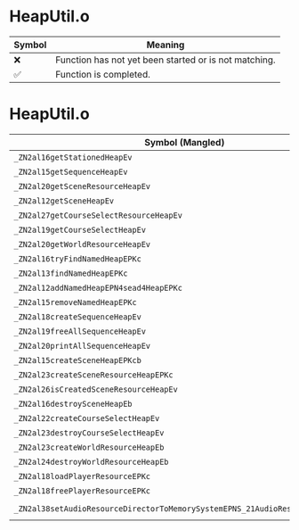 # HeapUtil.o
| Symbol | Meaning 
| ------------- | ------------- 
| :x: | Function has not yet been started or is not matching. 
| :white_check_mark: | Function is completed. 


# HeapUtil.o
| Symbol (Mangled) | Symbol (Demangled) | Decompiled? |
| ------------- |  ------------- | ------------- |
| `_ZN2al16getStationedHeapEv` | `al::getStationedHeap(void)` | :x: |
| `_ZN2al15getSequenceHeapEv` | `al::getSequenceHeap(void)` | :x: |
| `_ZN2al20getSceneResourceHeapEv` | `al::getSceneResourceHeap(void)` | :x: |
| `_ZN2al12getSceneHeapEv` | `al::getSceneHeap(void)` | :x: |
| `_ZN2al27getCourseSelectResourceHeapEv` | `al::getCourseSelectResourceHeap(void)` | :x: |
| `_ZN2al19getCourseSelectHeapEv` | `al::getCourseSelectHeap(void)` | :x: |
| `_ZN2al20getWorldResourceHeapEv` | `al::getWorldResourceHeap(void)` | :x: |
| `_ZN2al16tryFindNamedHeapEPKc` | `al::tryFindNamedHeap(char const*)` | :x: |
| `_ZN2al13findNamedHeapEPKc` | `al::findNamedHeap(char const*)` | :x: |
| `_ZN2al12addNamedHeapEPN4sead4HeapEPKc` | `al::addNamedHeap(sead::Heap *,char const*)` | :x: |
| `_ZN2al15removeNamedHeapEPKc` | `al::removeNamedHeap(char const*)` | :x: |
| `_ZN2al18createSequenceHeapEv` | `al::createSequenceHeap(void)` | :x: |
| `_ZN2al19freeAllSequenceHeapEv` | `al::freeAllSequenceHeap(void)` | :x: |
| `_ZN2al20printAllSequenceHeapEv` | `al::printAllSequenceHeap(void)` | :x: |
| `_ZN2al15createSceneHeapEPKcb` | `al::createSceneHeap(char const*,bool)` | :x: |
| `_ZN2al23createSceneResourceHeapEPKc` | `al::createSceneResourceHeap(char const*)` | :x: |
| `_ZN2al26isCreatedSceneResourceHeapEv` | `al::isCreatedSceneResourceHeap(void)` | :x: |
| `_ZN2al16destroySceneHeapEb` | `al::destroySceneHeap(bool)` | :x: |
| `_ZN2al22createCourseSelectHeapEv` | `al::createCourseSelectHeap(void)` | :x: |
| `_ZN2al23destroyCourseSelectHeapEv` | `al::destroyCourseSelectHeap(void)` | :x: |
| `_ZN2al23createWorldResourceHeapEb` | `al::createWorldResourceHeap(bool)` | :x: |
| `_ZN2al24destroyWorldResourceHeapEb` | `al::destroyWorldResourceHeap(bool)` | :x: |
| `_ZN2al18loadPlayerResourceEPKc` | `al::loadPlayerResource(char const*)` | :x: |
| `_ZN2al18freePlayerResourceEPKc` | `al::freePlayerResource(char const*)` | :x: |
| `_ZN2al38setAudioResourceDirectorToMemorySystemEPNS_21AudioResourceDirectorE` | `al::setAudioResourceDirectorToMemorySystem(al::AudioResourceDirector *)` | :x: |

